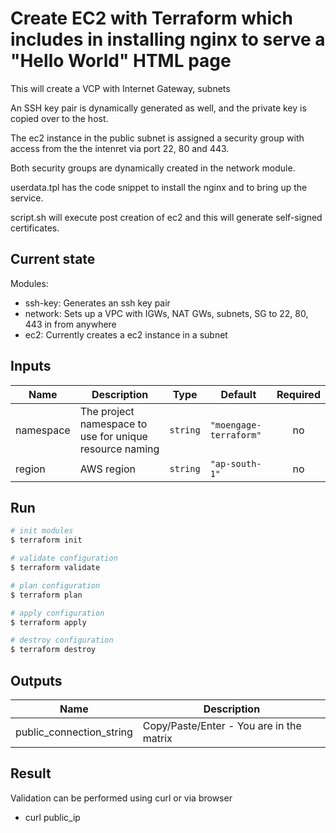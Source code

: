 # Create EC2 with Terraform which includes in installing nginx to serve a "Hello World" HTML page

This will create a VCP with Internet Gateway, subnets

An SSH key pair is dynamically generated as well, and the private key is copied over to the
 host.

The ec2 instance in the public subnet is assigned a security group with access from the
the intenret via port 22, 80 and 443.

Both security groups are dynamically created in the network module.

userdata.tpl has the code snippet to install the nginx and to bring up the service.

script.sh will execute post creation of ec2 and this will generate self-signed certificates.

## Current state

Modules:

- ssh-key: Generates an ssh key pair
- network: Sets up a VPC with IGWs, NAT GWs, subnets, SG to 22, 80, 443 in from anywhere
- ec2: Currently creates a ec2 instance in a subnet

## Inputs

| Name | Description | Type | Default | Required |
|------|-------------|------|---------|:--------:|
| namespace | The project namespace to use for unique resource naming | `string` | `"moengage-terraform"` | no |
| region | AWS region | `string` | `"ap-south-1"` | no |

## Run

```bash
# init modules
$ terraform init

# validate configuration
$ terraform validate

# plan configuration
$ terraform plan

# apply configuration
$ terraform apply

# destroy configuration
$ terraform destroy
```

## Outputs

| Name | Description |
|------|-------------|
| public\_connection\_string | Copy/Paste/Enter - You are in the matrix |

## Result

Validation can be performed using curl or via browser

- curl public_ip
